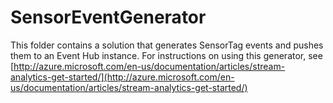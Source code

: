 # SensorEventGenerator #

This folder contains a solution that generates SensorTag events and pushes them to an Event Hub instance.  For instructions on using this generator, see [http://azure.microsoft.com/en-us/documentation/articles/stream-analytics-get-started/](http://azure.microsoft.com/en-us/documentation/articles/stream-analytics-get-started/) 

